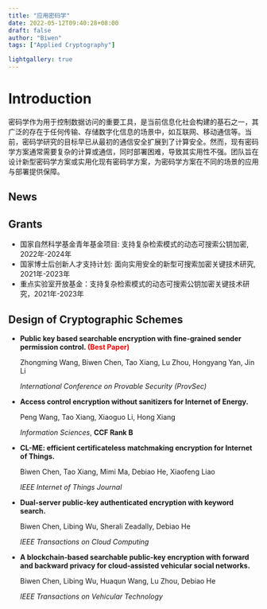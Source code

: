 ```yaml
---
title: "应用密码学"
date: 2022-05-12T09:40:28+08:00
draft: false
author: "Biwen"
tags: ["Applied Cryptography"]

lightgallery: true
---
```

# Introduction
密码学作为用于控制数据访问的重要工具，是当前信息化社会构建的基石之一，其广泛的存在于任何传输、存储数字化信息的场景中，如互联网、移动通信等。当前，密码学研究的目标早已从最初的通信安全扩展到了计算安全。然而，现有密码学方案通常需要复杂的计算或通信，同时部署困难，导致其实用性不强。团队旨在设计新型密码学方案或实用化现有密码学方案，为密码学方案在不同的场景的应用与部署提供保障。

## News



## Grants
- 国家自然科学基金青年基金项目: 支持复杂检索模式的动态可搜索公钥加密, 2022年-2024年
- 国家博士后创新人才支持计划: 面向实用安全的新型可搜索加密关键技术研究, 2021年-2023年
- 重点实验室开放基金：支持复杂检索模式的动态可搜索公钥加密关键技术研究，2021年-2023年

## Design of Cryptographic Schemes

- **Public key based searchable encryption with fine-grained sender permission control.<font  color=red > (Best Paper)</font>**

  Zhongming Wang, Biwen Chen, Tao Xiang, Lu Zhou, Hongyang Yan, Jin Li

  *International Conference on Provable Security (ProvSec)*

- **Access control encryption without sanitizers for Internet of Energy.**

  Peng Wang, Tao Xiang, Xiaoguo Li, Hong Xiang

  *Information Sciences*, **CCF Rank B**

- **CL-ME: efficient certificateless matchmaking encryption for Internet of Things.**

  Biwen Chen, Tao Xiang, Mimi Ma, Debiao He, Xiaofeng Liao

  *IEEE Internet of Things Journal*

- **Dual-server public-key authenticated encryption with keyword search.**

  Biwen Chen, Libing Wu, Sherali Zeadally, Debiao He

  *IEEE Transactions on Cloud Computing*

- **A blockchain-based searchable public-key encryption with forward and backward privacy for cloud-assisted vehicular social networks.**

  Biwen Chen, Libing Wu, Huaqun Wang, Lu Zhou, Debiao He

  *IEEE Transactions on Vehicular Technology*